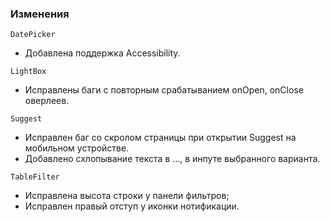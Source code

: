 ### Изменения

`DatePicker`

- Добавлена поддержка Accessibility.

`LightBox`

- Исправлены баги с повторным срабатыванием onOpen, onClose оверлеев.

`Suggest`

- Исправлен баг со скролом страницы при открытии Suggest на мобильном устройстве.
- Добавлено схлопывание текста в ..., в инпуте выбранного варианта.

`TableFilter`

- Исправлена высота строки у панели фильтров;
- Исправлен правый отступ у иконки нотификации.
